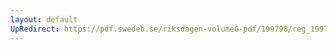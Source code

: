 ```yaml
---
layout: default
UpRedirect: https://pdf.swedeb.se/riksdagen-volumeG-pdf/199798/reg_199798/reg_199798_0531.pdf
---
```

